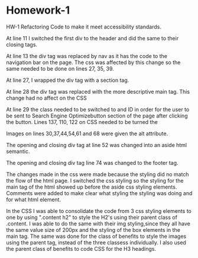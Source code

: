 # Homework-1
<p>HW-1 Refactoring Code to make it meet accessibility standards. </p>
<p>At line 11 I switched the first div to the header  and did the same to their closing tags. </p>
<p>At line 13 the div tag was replaced by nav as it has the code to the navigation bar on the page. The css was affected by this change so the same needed to be done on lines 27, 35, 39.</p>
<p>At line 27, I wrapped the div tag with a section tag.
<p> At line 28 the div tag was replaced with the more descriptive main tag. This change had no affect on the CSS </p>
<p> At line 29 the class needed to be switched to and ID in order for the user to be sent to Search Engine Optimizebutton section of the page after clicking the button. Lines 137, 110, 122 on CSS needed to be turned the </p>
<p></p>
<p>Images on lines 30,37,44,54,61 and 68 were given the alt attribute.</p>
<p>The opening and closing div tag at line 52 was changed into an aside html semantic.</p>
<p>The opening and closing div tag line 74 was changed to the footer tag. </p>
<p> The changes made in the css were made because the styling did no match the flow of the html page. I switched the css styling so the styling for the main tag of the html showed up before the aside css styling elements. Comments were added to make clear what styling the styling was doing and for what html element. </p>
<p>In the CSS I was able to consolidate the code from 3 css styling elements to one by using  ".content h2" to style the H2's using their parent class of .content. I was able to do the same with their img styling,since they all have the same value size of 200px and the styling of the box elements in the main tag. The same was done for the class of benefits to style the images using the parent tag, instead of the three classess individually. I also used the parent class of benefits to code CSS for the H3 headings. </p>